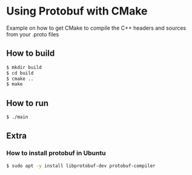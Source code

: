 # Using Protobuf with CMake

Example on how to get CMake to compile the C++ headers and sources from your .proto files
  
## How to build
```sh
$ mkdir build
$ cd build
$ cmake ..
$ make
```
  
## How to run
```sh
$ ./main
```

## Extra
### How to install protobuf in Ubuntu
```sh
$ sudo apt -y install libprotobuf-dev protobuf-compiler 
```